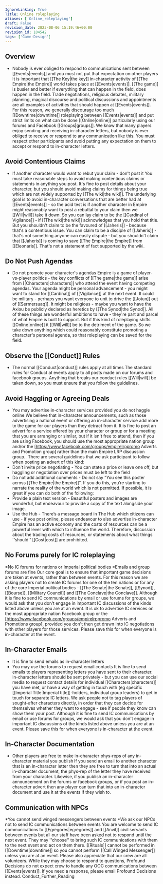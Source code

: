 ```yaml
---
IgnoreLinking: True
Title: Online roleplaying
aliases: ['Online_roleplaying']
draft: False
revision_date: 2023-08-06 15:19:46+00:00
revision_id: 104542
tags: ['Game-Design']
---
```


## Overview
* Nobody is ever obliged to respond to communications sent between [[Events|events]] and you must not put that expectation on other players
It is important that [[The Key|the key]] in-character activity of [[The Empire|the Empire]] world takes place at [[Events|events]]. [[The game]] is busier and better if everything that can happen in the field, does happen in the field. Trade negotiations, religious debates, military planning, magical discourse and political discussions and appointments are all examples of activities that should happen at [[Events|events]]. For this reason, we generally discourage too much [[Downtime|downtime]] roleplaying between [[Events|events]] and put strict limits on what can be done [[Online|online]] particularly using our forums and Facebook [[Groups|groups]].
We know that many players enjoy sending and receiving in-character letters, but nobody is ever obliged to receive or respond to any communication like this. You must respect other participants and avoid putting any expectation on them to accept or respond to in-character letters.
## Avoid Contentious Claims
* If another character would want to rebut your claim - don't post it
You must take reasonable steps to avoid making contentious claims or statements in anything you post. It's fine to post details about your character, but you should avoid making claims for things being true which are not widely supported by [[The wiki|the wiki]]. The underlying goal is to avoid in-character conversations that are better had at [[Events|events]] - so the acid test is if another character in Empire might reasonably want to post a rebuttal to your claim then we [[Will|will]] take it down. 
So you can lay claim to be the [[Cardinal of Vigilance]] - if [[The wiki|the wiki]] acknowledges that you hold that title. But you shouldn't claim to be the favoured of [[Jaheris]] - because that's a contentious issue. You can claim to be a disciple of [[Jaheris]] - that's not something anyone can easily dispute - but you shouldn't claim that [[Jaheris]] is coming to save [[The Empire|the Empire]] from [[Eleonaris]]. That's not a statement of fact supported by the wiki.
## Do Not Push Agendas
* Do not promote your character's agendas
Empire is a game of player-vs-player politics - the key conflicts of [[The game|the game]] arise from [[Characters|characters]] who attend the event having competing agendas. Your agenda might be personal advancement - you might want to stand for [[Cardinal]] of [[Vigilance]] at the next event. It could be military - perhaps you want everyone to unit to drive the [[Jotun]] out of [[Sermersuaq]]. It might be religious - maybe you want to have the Axiou be publicly declared as heretics by [[The Synod|the Synod]].
All of these things are wonderful ambitions to have - they're part and parcel of what Empire is built to support. But if this kind of roleplaying shifts [[Online|online]] it [[Will|will]] be to the detriment of the game. So we take down anything which could reasonably constitute promoting a character's personal agenda, so that roleplaying can be saved for the field.
## Observe the [[Conduct]] Rules
* The normal [[Conduct|conduct]] rules apply at all times
The standard rules for Conduct at events apply to all posts made on our forums and facebook groups. Anything that breaks our conduct rules [[Will|will]] be taken down, so you must ensure that you follow the guidelines.
## Avoid Haggling or Agreeing Deals
* You may advertise in-character services provided you do not haggle online
We believe that in-character announcements, such as those advertising a national event or offering an in-character service add more to the game for our players than they detract from it. It is fine to post an advert for a service offered by your character or group or for a meeting that you are arranging or similar, but if it isn't free to attend, then if you are using Facebook, you should use the most appropriate nation group and/or the [https://www.facebook.com/groups/empirelrppromo Adverts and Promotion group] rather than the main Empire LRP discussion group.. 
There are several guidelines that we ask participant to follow when posting an advert of this kind:
* Don't invite price negotiating - You can state a price or leave one off, but haggling or negotiation over prices must be left to the field
* Do not add additional comments - Do not say “You see this poster across [[The Empire|the Empire]]". If you do this, you’re starting to narrate the reality of the world which is not permitted.
If possible, it is great if you can do both of the following: 
* Provide a plain text version - Beautiful posters and images are wonderful, but endeavour to provide a copy of the text alongside your image.
* Use the Hub - There’s a message board in The Hub which citizens can use - if you post online, please endeavour to also advertise in-character 
Empire has an active economy and the costs of resources can be a powerful lever with which to influence the world. Therefore, discussion about the trading costs of resources, or statements about what things ''should'' [[Cost|cost]] are prohibited.
## No Forums purely for IC roleplaying
*No IC forums for nations or Imperial political bodies
*Emails and group forums are fine
Our core goal is to ensure that important game decisions are taken at events, rather than between events. For this reason we are asking players not to create IC forums for one of the ten nations or for any of the core Imperial political bodies - [[The Senate|the Senate]], [[Synod]], [[Bourse]], [[Military Council]] and [[The Conclave|the Conclave]].
Although it is fine to send IC communications by email or use forums for groups, we would ask that you don't engage in important IC discussions of the kinds listed above unless you are at an event. It is ok to advertise IC services on the most appropriate nation Facebook group or the [https://www.facebook.com/groups/empirelrppromo Adverts and Promotions group], provided you don't then get drawn into IC negotiations with other players for those services. Please save this for when everyone is in-character at the event.
## In-Character Emails
* It is fine to send emails as in-character letters
* You may use the forums to request email contacts
It is fine to send emails to players representing letters you have sent to their character. In-character letters should be sent privately - but you can use our social media to request contact details for individual [[Characters|characters]] you have met, or have a way of getting in touch with (eg specific [[Imperial Title|Imperial title]]-holders, individual group leaders) to get in touch for separate IC letters. We ask people not to tag players of sought-after characters directly, in order that they can decide for themselves whether they want to engage - see if people they know can show them your post. 
Although it is fine to send IC communications by email or use forums for groups, we would ask that you don't engage in important IC discussions of the kinds listed above unless you are at an event. Please save this for when everyone is in-character at the event.
## In-Character Documentation
* Other players are free to make in-character phys-reps of any in-character material you publish
If you send an email to another character that is an in-character letter then they are free to turn that into an actual in-character document, the phys-rep of the letter they have received from your character. Likewise, if you publish an in-character announcement on the forums or facebook groups, or if you post an in-character advert then any player can turn that into an in-character document and use it at the events if they wish to.
## Communication with NPCs
*You cannot send winged messengers between events
*We ask our NPCs not to send IC communications between events
You are welcome to send IC communications to [[Egregores|egregores]] and [[Anvil]] civil servants between events but all our staff have been asked not to respond until the next event. They may ''choose'' to bring such IC communications with them to the next event and act on them there.
[[Rituals]] cannot be performed in [[Downtime|downtime]] so you cannot perform [[Call Winged Messenger]] unless you are at an event.
Please also appreciate that our crew are all volunteers. While they may choose to respond to questions, Profound Decisions do not expect crew to handle any OOC communications between [[Events|events]]. If you need a response, please email Profound Decisions instead.
Conduct_Further_Reading